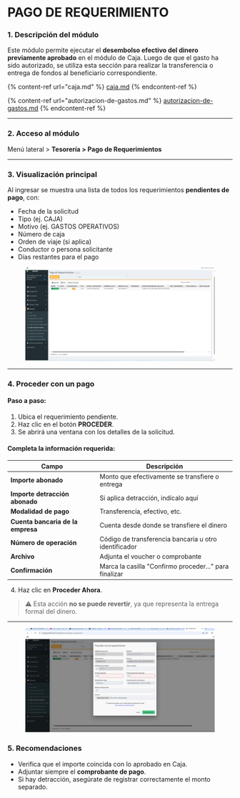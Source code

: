 # PAGO DE REQUERIMIENTO

### 1. Descripción del módulo

Este módulo permite ejecutar el **desembolso efectivo del dinero previamente aprobado** en el módulo de Caja. Luego de que el gasto ha sido autorizado, se utiliza esta sección para realizar la transferencia o entrega de fondos al beneficiario correspondiente.

{% content-ref url="caja.md" %}
[caja.md](caja.md)
{% endcontent-ref %}

{% content-ref url="autorizacion-de-gastos.md" %}
[autorizacion-de-gastos.md](autorizacion-de-gastos.md)
{% endcontent-ref %}

***

### 2. Acceso al módulo

Menú lateral > **Tesorería > Pago de Requerimientos**

***

### 3. Visualización principal

Al ingresar se muestra una lista de todos los requerimientos **pendientes de pago**, con:

* Fecha de la solicitud
* Tipo (ej. CAJA)
* Motivo (ej. GASTOS OPERATIVOS)
* Número de caja
* Orden de viaje (si aplica)
* Conductor o persona solicitante
* Días restantes para el pago

<figure><img src="../../../.gitbook/assets/image (16) (1).png" alt=""><figcaption></figcaption></figure>

***

### 4. Proceder con un pago

#### Paso a paso:

1. Ubica el requerimiento pendiente.
2. Haz clic en el botón **PROCEDER**.
3. Se abrirá una ventana con los detalles de la solicitud.

#### Completa la información requerida:

| Campo                             | Descripción                                            |
| --------------------------------- | ------------------------------------------------------ |
| **Importe abonado**               | Monto que efectivamente se transfiere o entrega        |
| **Importe detracción abonado**    | Si aplica detracción, indícalo aquí                    |
| **Modalidad de pago**             | Transferencia, efectivo, etc.                          |
| **Cuenta bancaria de la empresa** | Cuenta desde donde se transfiere el dinero             |
| **Número de operación**           | Código de transferencia bancaria u otro identificador  |
| **Archivo**                       | Adjunta el voucher o comprobante                       |
| **Confirmación**                  | Marca la casilla "Confirmo proceder..." para finalizar |

4. Haz clic en **Proceder Ahora**.

> ⚠️ Esta acción **no se puede revertir**, ya que representa la entrega formal del dinero.

***

<figure><img src="../../../.gitbook/assets/image (17) (1).png" alt=""><figcaption></figcaption></figure>

### 5. Recomendaciones

* Verifica que el importe coincida con lo aprobado en Caja.
* Adjuntar siempre el **comprobante de pago**.
* Si hay detracción, asegúrate de registrar correctamente el monto separado.
